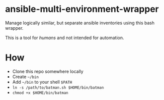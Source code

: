 # ansible-multi-environment-wrapper

Manage logically similar, but separate ansible inventories using this bash wrapper.

This is a tool for _humans_ and not intended for automation.

# How

 - Clone this repo somewhere locally
 - Create `~/bin`
 - Add `~/bin` to your shell `$PATH`
 - `ln -s /path/to/batman.sh $HOME/bin/batman`
 - `chmod +x $HOME/bin/batman`

